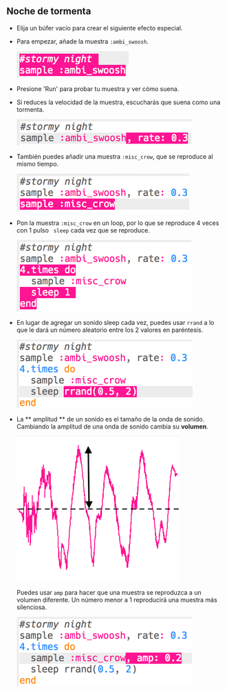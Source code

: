## Noche de tormenta

+ Elija un búfer vacío para crear el siguiente efecto especial.

+ Para empezar, añade la muestra `:ambi_swoosh`.
    
    ![captura de pantalla](images/effects-storm-sample.png)

+ Presione 'Run' para probar tu muestra y ver cómo suena.

+ Si reduces la velocidad de la muestra, escucharás que suena como una tormenta.
    
    ![captura de pantalla](images/effects-storm-rate.png)

+ También puedes añadir una muestra `:misc_crow`, que se reproduce al mismo tiempo.
    
    ![captura de pantalla](images/effects-storm-crow.png)

+ Pon la muestra `:misc_crow` en un loop, por lo que se reproduce 4 veces con 1 pulso ` sleep` cada vez que se reproduce.
    
    ![captura de pantalla](images/effects-storm-crow-repeat.png)

+ En lugar de agregar un sonido sleep cada vez, puedes usar ` rrand ` a lo que le dará un número aleatorio entre los 2 valores en paréntesis.
    
    ![captura de pantalla](images/effects-storm-crow-rand.png)

+ La ** amplitud ** de un sonido es el tamaño de la onda de sonido. Cambiando la amplitud de una onda de sonido cambia su **volumen**.
    
    ![amplitud](images/effects-amplitude.png)
    
    Puedes usar `amp` para hacer que una muestra se reproduzca a un volumen diferente. Un número menor a 1 reproducirá una muestra más silenciosa.
    
    ![captura de pantalla](images/effects-storm-crow-amp.png)